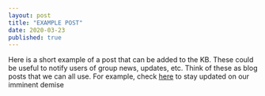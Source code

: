 ```yaml
---
layout: post
title: "EXAMPLE POST"
date: 2020-03-23
published: true
---
```


Here is a short example of a post that can be added to the KB. These could be useful to notify users of group news, updates, etc. Think of these as blog posts that we can all use. For example, check [here](https://coronavirus.jhu.edu/map.html) to stay updated on our imminent demise
